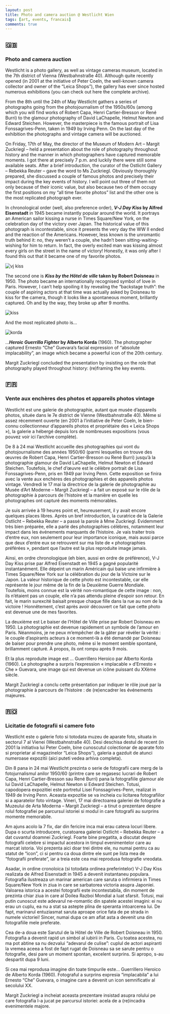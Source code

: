 ```yaml
---
layout: post
title: Photo and camera auction @ Westlicht Wien
tags: [art, events, francais]
comments: true
---
```


## 🇬🇧
### Photo and camera auction

Westlicht is a photo gallery, as well as vintage cameras museum, located in the 7th district of Vienna (Westbahnstraße 40). Although quite recently opened (in 2001 at the initiative of Peter Coeln, the well-known camera collector and owner of the “Leica Shops”), the gallery has ever since hosted numerous exhibitions (you can check out here the complete archive).

From the 8th until the 24th of May Westlicht gathers a series of photographs going from the photojournalism of the 1950s/60s (among which you will find works of Robert Capa, Henri Cartier-Bresson or René Burri) to the glamour photography of David LaChapelle, Helmut Newton and Edward Steichen. However, the masterpiece is the famous portrait of Lisa Fonssagrives-Penn, taken in 1949 by Irving Penn. On the last day of the exhibition the photographs and vintage camera will be auctioned.

On Friday, 17th of May, the director of the Museum of Modern Art – Margit Zuckriegl – held a presentation about the role of photography throughout history and the manner in which photographers have captured memorable moments. I got there at precisely 7 p.m. and luckily there were still some available seats. After a brief introduction, the curator of the Ostlicht Gallery – Rebekka Reuter – gave the word to Ms Zuckriegl. Obviously thoroughly prepared, she discussed a couple of famous photos and precisely their impact during the key events of history. I will point out three of them not only because of their iconic value, but also because two of them occupy the first positions on my “all time favorite photos” list and the other one is the most replicated photograph ever.

In chronological order (well, also preference order), ***V-J Day Kiss* by Alfred Eisenstadt** in 1945 became instantly popular around the world. It portrays an American sailor kissing a nurse in Times Square/New York, on the celebration day of the victory over Japan. The historical value of this photograph is incontestable, since it presents the very day the WW II ended and the reaction of the Americans. However, less known is the unromantic truth behind it: no, they weren’t a couple, she hadn’t been sitting-waiting-wishing for him to return. In fact, the overly excited man was kissing almost every girls on the street in the name of victory! Honestly, it was only after I found this out that it became one of my favorite photos.

![vj kiss](https://upload.wikimedia.org/wikipedia/en/thumb/9/95/Legendary_kiss_V%E2%80%93J_day_in_Times_Square_Alfred_Eisenstaedt.jpg/220px-Legendary_kiss_V%E2%80%93J_day_in_Times_Square_Alfred_Eisenstaedt.jpg)

The second one is ***Kiss by the Hôtel de ville* taken by Robert Doisneau** in 1950. The photo became an internationally recognised symbol of love in Paris. However, I can’t help spoiling it by revealing the “backstage truth”: the couple of aspiring actors at that time was actually asked by Doisneau to kiss for the camera, though it looks like a spontaneous moment, brillantly captured. Oh and by the way, they broke up after 9 months.

![kiss](https://images-na.ssl-images-amazon.com/images/I/416-50V7qpL._AC_SX355_.jpg)

And the most replicated photo is…

![korda](https://upload.wikimedia.org/wikipedia/commons/a/a1/Heroico1.jpg)

…***Heroic Guerrilla Fighter* by Alberto Korda** (1960). The photographer captured Ernesto “Che” Guevara’s facial expression of  “absolute implacability”, an image which became a powerful icon of the 20th century.

Margit Zuckriegl concluded the presentation by insisting on the role that photography played throughout history: (re)framing the key events.

## 🇫🇷
### Vente aux enchères des photos et appareils photos vintage 

Westlicht est une galerie de photographie, autant que musée d’appareils photos, située dans le 7e district de Vienne (Westbahnstraße 40). Même si assez récemment ouverte (en 2001 à l’initiative de Peter Coeln, le bien-connu collectionneur d’appareils photos et propriétaire des « Leica Shops »), la galerie a hébergé depuis lors de nombreuses expositions (vous pouvez voir ici l’archive complète).

De 8 à 24 mai Westlicht accueille des photographies qui vont du photojournalisme des années 1950/60 (parmi lesquelles on trouve des œuvres de Robert Capa, Henri Cartier-Bresson ou René Burri) jusqu’à la photographie glamour de David LaChapelle, Helmut Newton et Edward Steichen. Toutefois, le chef d’œuvre est le célèbre portrait de Lisa Fonssagrives-Penn, pris en 1949 par Irving Penn. Cette exposition se finira avec la vente aux enchères des photographies et des appareils photos vintage. Vendredi le 17 mai la directrice de la galerie de photographie au Musée d’Art Moderne – Margit Zuckriegl – a fait un exposé sur le rôle de la photographie à parcours de l’histoire et la manière en quelle les photographes ont capturé des moments mémorables.

Je suis arrivée à 19 heures point et, heureusement, il y avait encore quelques places libres. Après un bref introduction, la curatrice de la Galerie Ostlicht – Rebekka Reuter – a passé la parole à Mme Zuckriegl. Evidemment très bien préparée, elle a parlé des photographies célèbres, notamment leur impact dans les événements marquants de l’histoire. Je vais traiter  trois d’entre eux, non seulement pour leur importance iconique, mais aussi parce que deux d’entre eux se retrouvent sur ma liste de « photographies préférées », pendant que l’autre est la plus reproduite image jamais.

Ainsi, en ordre chronologique (eh bien, aussi en ordre de préférence), V-J Day Kiss prise par Alfred Eisenstadt en 1945 a gagné popularité instantanément. Elle dépeint un marin Américain qui baise une infirmière à Times Square/New York sur la célébration du jour de la Victoire sur le Japon. La valeur historique de cette photo est incontestable, car elle représente le jour même de la fin de la Deuxième Guerre Mondiale. Toutefois, moins connue est la vérité non-romantique de cette image : non, ils n’étaient pas un couple, elle n’a pas attendu pleine d’espoir son retour. En fait, le marin surexcité baisait presque chaque fille dans la rue au nom de la victoire ! Honnêtement, c’est après avoir découvert ce fait que cette photo est devenue une de mes favorites.

La deuxième est Le baiser de l’Hôtel de Ville prise par Robert Doisneau en 1950. La photographie est devenue rapidement un symbole de l’amour en Paris. Néanmoins, je ne peux m’empêcher de la gâter par révéler la vérité : le couple d’aspirants acteurs à ce moment-là a été demandé par Doisneau de baiser pour prendre une photo, même si le moment semble spontané, brillamment capturé.  À propos, ils ont rompu après 9 mois.

Et la plus reproduite image est … Guerrillero Heroico par Alberto Korda (1960). Le photographe a surpris l’expression « implacable » d’Ernesto « Che » Guevara, une image qui est devenue un icône puissant du XXème siècle.

Margit Zuckriegl a conclu cette présentation par indiquer le rôle joué par la photographie à parcours de l’histoire : de (re)encadrer les événements majeures.

## 🇷🇴
### Licitatie de fotografii si camere foto

Westlicht este o galerie foto si totodata muzeu de aparate foto, situata in sectorul 7 al Vienei (Westbahnstraße 40). Desi deschisa destul de recent (in 2001 la initiativa lui Peter Coeln, bine cunoscutul colectionar de aparate foto si proprietar al magazinelor “Leica Shops”), galeria a gazduit de atunci numeroase expozitii (aici puteti vedea arhiva completa).

Din 8 pana in 24 mai Westlicht prezinta o serie de fotografii care merg de la fotojurnalismul anilor 1950/60 (printre care se regasesc lucrari de Robert Capa, Henri Cartier-Bresson sau René Burri) pana la fotografiile glamour ale lui David LaChapelle, Helmut Newton si Edward Steichen. Totusi,  capodopera expozitiei este portretul Lisei Fonssagrives-Penn, realizat in 1949 de Irving Penn. Aceasta expozitie se va incheia cu licitarea fotografiilor si a aparatelor foto vintage. Vineri, 17 mai directoarea galeriei de fotografie a Muzeului de Arta Moderna – Margit Zuckriegl – a tinut o prezentare despre rolul fotografiei pe parcursul istoriei si modul in care fotografii au surprins momente memorabile.

Am ajuns acolo la 7 fix, dar din fericire inca mai erau cateva locuri libere. Dupa o scurta introducere, curatoarea galeriei Ostlicht – Rebekka Reuter – a dat cuvantul doamnei Zuckriegl. Foarte bine pregatita, a discutat despre fotografii celebre si impactul acestora in timpul evenimentelor care au marcat istoria. Voi prezenta aici doar trei dintre ele, nu numai pentru ca au statut de “icon”, ci si pentru ca doua dintre ele sunt pe lista mea de “fotografii preferate”, iar a treia este cea mai reprodusa fotografie vreodata.

Asadar, in ordine cronoloica (si totodata ordinea preferintelor) V-J Day Kiss realizata de Alfred Eisenstadt in 1945 a devenit instantaneu populara. Fotografia ilustreaza un marinar american care saruta o infirmiera in Times Square/New York in ziua in care se sarbatorea victoria asupra Japoniei. Valoarea istorica a acestei fotografii este incontestabila, din moment de prezinta chiar ziua in care al Doilea Razboi Mondial a luat sfarsit. Totusi, mai putin cunoscut este adevarul ne-romantic din spatele acestei imagini: ei nu erau un cuplu, ea nu a stat sa astepte plina de speranta intoarcerea lui. De fapt, marinarul entuziasmat saruta aproape orice fata de pe strada in numele victoriei! Sincer, numai dupa ce am aflat asta a devenit una din fotografiile mele preferate.

Cea de-a doua este Sarutul de la Hôtel de Ville de Robert Doisneau in 1950. Fotografia a devenit rapid un simbol al iubirii in Paris. Cu toatea acestea, nu ma pot abtine sa nu dezvalui “adevarul de culise”: cuplul de actori aspiranti la vremea aceea a fost de fapt rugat de Doisneau sa se sarute pentru o fotografie, desi pare un moment spontan, excelent surprins. Si apropo, s-au despartit dupa 9 luni.

Si cea mai reprodusa imagine din toate timpurile este… Guerrillero Heroico de Alberto Korda (1960). Fotograful a surprins expresia “implacabila” a lui Ernesto “Che” Guevara, o imagine care a devenit un icon semnificativ al secolului XX.

Margit Zuckriegl a incheiat aceasta prezentare insistad asupra rolului pe care fotografia l-a jucat pe parcursul istoriei: acela de a (re)incadra evenimentele majore.